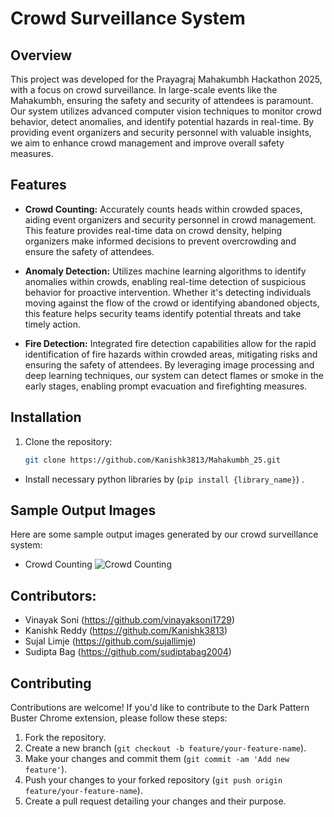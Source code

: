 # Crowd Surveillance System

## Overview

This project was developed for the Prayagraj Mahakumbh Hackathon 2025, with a focus on crowd surveillance. In large-scale events like the Mahakumbh, ensuring the safety and security of attendees is paramount. Our system utilizes advanced computer vision techniques to monitor crowd behavior, detect anomalies, and identify potential hazards in real-time. By providing event organizers and security personnel with valuable insights, we aim to enhance crowd management and improve overall safety measures.

## Features

- **Crowd Counting:** Accurately counts heads within crowded spaces, aiding event organizers and security personnel in crowd management. This feature provides real-time data on crowd density, helping organizers make informed decisions to prevent overcrowding and ensure the safety of attendees.
  
- **Anomaly Detection:** Utilizes machine learning algorithms to identify anomalies within crowds, enabling real-time detection of suspicious behavior for proactive intervention. Whether it's detecting individuals moving against the flow of the crowd or identifying abandoned objects, this feature helps security teams identify potential threats and take timely action.

- **Fire Detection:** Integrated fire detection capabilities allow for the rapid identification of fire hazards within crowded areas, mitigating risks and ensuring the safety of attendees. By leveraging image processing and deep learning techniques, our system can detect flames or smoke in the early stages, enabling prompt evacuation and firefighting measures.

## Installation

1. Clone the repository:
   ```bash
   git clone https://github.com/Kanishk3813/Mahakumbh_25.git
- Install necessary python libraries by (`pip install {library_name}`) .

## Sample Output Images

Here are some sample output images generated by our crowd surveillance system:
- Crowd Counting
![Crowd Counting](https://github.com/Kanishk3813/Mahakumbh_25/blob/main/Sample%20Output/Crowd%20counting.png)


## Contributors:

- Vinayak Soni (https://github.com/vinayaksoni1729)
- Kanishk Reddy (https://github.com/Kanishk3813)
- Sujal Limje (https://github.com/sujallimje)
- Sudipta Bag (https://github.com/sudiptabag2004)

## Contributing

Contributions are welcome! If you'd like to contribute to the Dark Pattern Buster Chrome extension, please follow these steps:

1. Fork the repository.
2. Create a new branch (`git checkout -b feature/your-feature-name`).
3. Make your changes and commit them (`git commit -am 'Add new feature'`).
4. Push your changes to your forked repository (`git push origin feature/your-feature-name`).
5. Create a pull request detailing your changes and their purpose.

